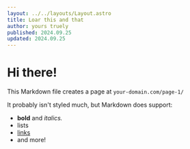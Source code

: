 ```yaml
---
layout: ../../layouts/Layout.astro
title: Loar this and that
author: yours truely
published: 2024.09.25
updated: 2024.09.25
---
```


# Hi there!

This Markdown file creates a page at `your-domain.com/page-1/`

It probably isn't styled much, but Markdown does support:
- **bold** and _italics._
- lists
- [links](https://astro.build)
- and more!
